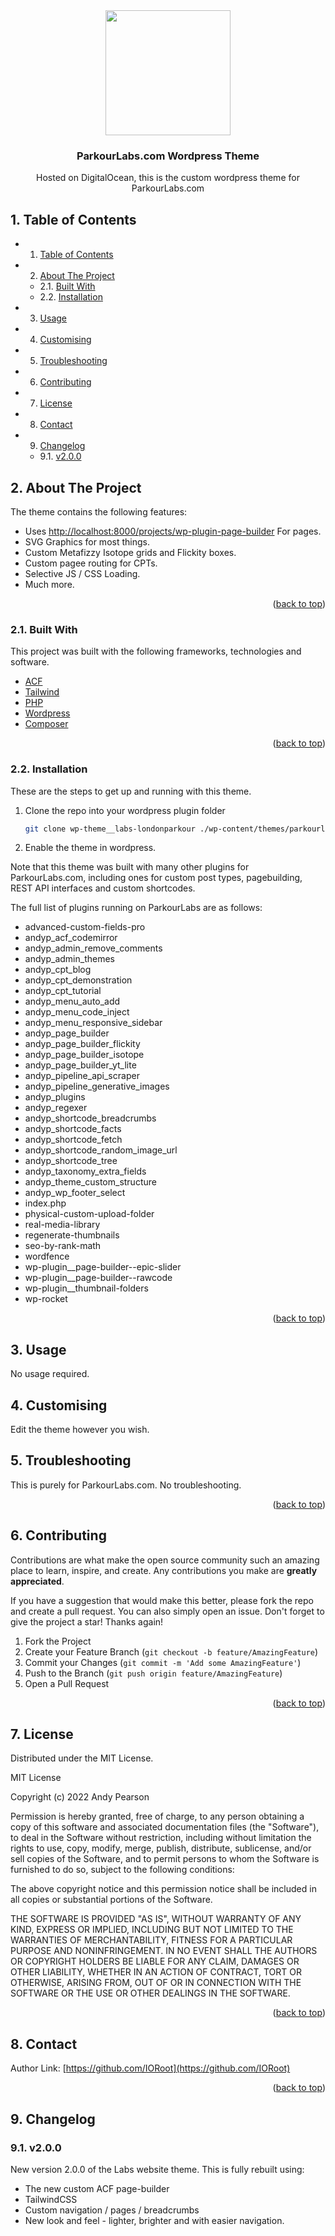 

<div id="top"></div>

<div align="center">


<img src="https://svg-rewriter.sachinraja.workers.dev/?url=https%3A%2F%2Fcdn.jsdelivr.net%2Fnpm%2F%40mdi%2Fsvg%406.7.96%2Fsvg%2Ftest-tube.svg&fill=%234ADE80&width=200px&height=200px" style="width:200px;"/>

<h3 align="center">ParkourLabs.com Wordpress Theme</h3>

<p align="center">
    Hosted on DigitalOcean, this is the custom wordpress theme for ParkourLabs.com
</p>    
</div>

##  1. <a name='TableofContents'></a>Table of Contents


* 1. [Table of Contents](#TableofContents)
* 2. [About The Project](#AboutTheProject)
	* 2.1. [Built With](#BuiltWith)
	* 2.2. [Installation](#Installation)
* 3. [Usage](#Usage)
* 4. [ Customising](#Customising)
* 5. [Troubleshooting](#Troubleshooting)
* 6. [Contributing](#Contributing)
* 7. [License](#License)
* 8. [Contact](#Contact)
* 9. [Changelog](#Changelog)
	* 9.1. [v2.0.0](#v2.0.0)


##  2. <a name='AboutTheProject'></a>About The Project

The theme contains the following features:

- Uses [http://localhost:8000/projects/wp-plugin-page-builder](http://localhost:8000/projects/wp-plugin-page-builder) For pages.
- SVG Graphics for most things.
- Custom Metafizzy Isotope grids and Flickity boxes.
- Custom pagee routing for CPTs.
- Selective JS / CSS Loading.
- Much more.

<p align="right">(<a href="#top">back to top</a>)</p>


###  2.1. <a name='BuiltWith'></a>Built With

This project was built with the following frameworks, technologies and software.

* [ACF](https://www.advancedcustomfields.com/)
* [Tailwind](https://www.tailwindcss.com/)
* [PHP](https://php.net/)
* [Wordpress](https://wordpress.org/)
* [Composer](https://getcomposer.org/)

<p align="right">(<a href="#top">back to top</a>)</p>


###  2.2. <a name='Installation'></a>Installation

These are the steps to get up and running with this theme.

1. Clone the repo into your wordpress plugin folder
    ```sh
    git clone wp-theme__labs-londonparkour ./wp-content/themes/parkourlabs
    ```
1. Enable the theme in wordpress.

Note that this theme was built with many other plugins for ParkourLabs.com, including ones for custom post types, pagebuilding, REST API interfaces and custom shortcodes.

The full list of plugins running on ParkourLabs are as follows:

- advanced-custom-fields-pro
- andyp_acf_codemirror
- andyp_admin_remove_comments
- andyp_admin_themes
- andyp_cpt_blog
- andyp_cpt_demonstration
- andyp_cpt_tutorial
- andyp_menu_auto_add
- andyp_menu_code_inject
- andyp_menu_responsive_sidebar
- andyp_page_builder
- andyp_page_builder_flickity
- andyp_page_builder_isotope
- andyp_page_builder_yt_lite
- andyp_pipeline_api_scraper
- andyp_pipeline_generative_images
- andyp_plugins
- andyp_regexer
- andyp_shortcode_breadcrumbs
- andyp_shortcode_facts
- andyp_shortcode_fetch
- andyp_shortcode_random_image_url
- andyp_shortcode_tree
- andyp_taxonomy_extra_fields
- andyp_theme_custom_structure
- andyp_wp_footer_select
- index.php
- physical-custom-upload-folder
- real-media-library
- regenerate-thumbnails
- seo-by-rank-math
- wordfence
- wp-plugin__page-builder--epic-slider
- wp-plugin__page-builder--rawcode
- wp-plugin__thumbnail-folders
- wp-rocket


<p align="right">(<a href="#top">back to top</a>)</p>



##  3. <a name='Usage'></a>Usage

No usage required.


##  4. <a name='Customising'></a> Customising

Edit the theme however you wish.

##  5. <a name='Troubleshooting'></a>Troubleshooting

This is purely for ParkourLabs.com. No troubleshooting.

<p align="right">(<a href="#top">back to top</a>)</p>


##  6. <a name='Contributing'></a>Contributing

Contributions are what make the open source community such an amazing place to learn, inspire, and create. Any contributions you make are **greatly appreciated**.

If you have a suggestion that would make this better, please fork the repo and create a pull request. You can also simply open an issue.
Don't forget to give the project a star! Thanks again!

1. Fork the Project
2. Create your Feature Branch (`git checkout -b feature/AmazingFeature`)
3. Commit your Changes (`git commit -m 'Add some AmazingFeature'`)
4. Push to the Branch (`git push origin feature/AmazingFeature`)
5. Open a Pull Request

<p align="right">(<a href="#top">back to top</a>)</p>



##  7. <a name='License'></a>License

Distributed under the MIT License.

MIT License

Copyright (c) 2022 Andy Pearson

Permission is hereby granted, free of charge, to any person obtaining a copy
of this software and associated documentation files (the "Software"), to deal
in the Software without restriction, including without limitation the rights
to use, copy, modify, merge, publish, distribute, sublicense, and/or sell
copies of the Software, and to permit persons to whom the Software is
furnished to do so, subject to the following conditions:

The above copyright notice and this permission notice shall be included in all
copies or substantial portions of the Software.

THE SOFTWARE IS PROVIDED "AS IS", WITHOUT WARRANTY OF ANY KIND, EXPRESS OR
IMPLIED, INCLUDING BUT NOT LIMITED TO THE WARRANTIES OF MERCHANTABILITY,
FITNESS FOR A PARTICULAR PURPOSE AND NONINFRINGEMENT. IN NO EVENT SHALL THE
AUTHORS OR COPYRIGHT HOLDERS BE LIABLE FOR ANY CLAIM, DAMAGES OR OTHER
LIABILITY, WHETHER IN AN ACTION OF CONTRACT, TORT OR OTHERWISE, ARISING FROM,
OUT OF OR IN CONNECTION WITH THE SOFTWARE OR THE USE OR OTHER DEALINGS IN THE
SOFTWARE.

<p align="right">(<a href="#top">back to top</a>)</p>



##  8. <a name='Contact'></a>Contact

Author Link: [https://github.com/IORoot](https://github.com/IORoot)

<p align="right">(<a href="#top">back to top</a>)</p>

##  9. <a name='Changelog'></a>Changelog

###  9.1. <a name='v2.0.0'></a>v2.0.0

New version 2.0.0 of the Labs website theme. This is fully rebuilt using:

- The new custom ACF page-builder
- TailwindCSS
- Custom navigation / pages / breadcrumbs
- New look and feel - lighter, brighter and with easier navigation.
